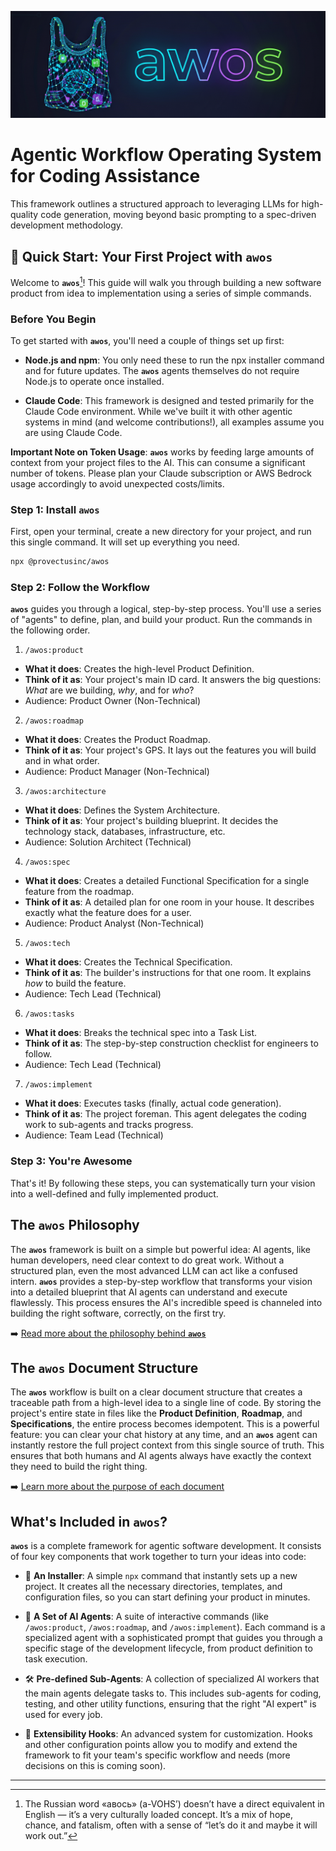 ![Project Banner](media/logo.png)

# **Agentic Workflow Operating System for Coding Assistance**

This framework outlines a structured approach to leveraging LLMs for high-quality code generation, moving beyond basic prompting to a spec-driven development methodology.

## 🚀 Quick Start: Your First Project with `awos`

Welcome to **`awos`**[^1]! This guide will walk you through building a new software product from idea to implementation using a series of simple commands.

### Before You Begin
To get started with **`awos`**, you'll need a couple of things set up first:

- **Node.js and npm**: You only need these to run the npx installer command and for future updates. The **`awos`** agents themselves do not require Node.js to operate once installed.

- **Claude Code**: This framework is designed and tested primarily for the Claude Code environment. While we've built it with other agentic systems in mind (and welcome contributions!), all examples assume you are using Claude Code.

**Important Note on Token Usage**: **`awos`** works by feeding large amounts of context from your project files to the AI. This can consume a significant number of tokens. Please plan your Claude subscription or AWS Bedrock usage accordingly to avoid unexpected costs/limits.

### Step 1: Install `awos`

First, open your terminal, create a new directory for your project, and run this single command. It will set up everything you need.

```sh
npx @provectusinc/awos
```

### Step 2: Follow the Workflow

**`awos`** guides you through a logical, step-by-step process. You'll use a series of "agents" to define, plan, and build your product. Run the commands in the following order.

1. `/awos:product`

- **What it does**: Creates the high-level Product Definition.
- **Think of it as**: Your project's main ID card. It answers the big questions: _What_ are we building, _why_, and for _who_?
- Audience: Product Owner (Non-Technical)

2. `/awos:roadmap`

- **What it does**: Creates the Product Roadmap.
- **Think of it as**: Your project's GPS. It lays out the features you will build and in what order.
- Audience: Product Manager (Non-Technical)

3. `/awos:architecture`

- **What it does**: Defines the System Architecture.
- **Think of it as**: Your project's building blueprint. It decides the technology stack, databases, infrastructure, etc.
- Audience: Solution Architect (Technical)

4. `/awos:spec`

- **What it does**: Creates a detailed Functional Specification for a single feature from the roadmap.
- **Think of it as**: A detailed plan for one room in your house. It describes exactly what the feature does for a user.
- Audience: Product Analyst (Non-Technical)

5. `/awos:tech`

- **What it does**: Creates the Technical Specification.
- **Think of it as**: The builder's instructions for that one room. It explains _how_ to build the feature.
- Audience: Tech Lead (Technical)

6. `/awos:tasks`

- **What it does**: Breaks the technical spec into a Task List.
- **Think of it as**: The step-by-step construction checklist for engineers to follow.
- Audience: Tech Lead (Technical)

7. `/awos:implement`

- **What it does**: Executes tasks (finally, actual code generation).
- **Think of it as**: The project foreman. This agent delegates the coding work to sub-agents and tracks progress.
- Audience: Team Lead (Technical)

### Step 3: You're Awesome

That's it! By following these steps, you can systematically turn your vision into a well-defined and fully implemented product.

## The `awos` Philosophy

The **`awos`** framework is built on a simple but powerful idea: AI agents, like human developers, need clear context to do great work. Without a structured plan, even the most advanced LLM can act like a confused intern. **`awos`** provides a step-by-step workflow that transforms your vision into a detailed blueprint that AI agents can understand and execute flawlessly. This process ensures the AI's incredible speed is channeled into building the right software, correctly, on the first try.

➡️ [Read more about the philosophy behind **`awos`**](docs/rationale.md)

## The `awos` Document Structure

The **`awos`** workflow is built on a clear document structure that creates a traceable path from a high-level idea to a single line of code. By storing the project's entire state in files like the **Product Definition**, **Roadmap**, and **Specifications**, the entire process becomes idempotent. This is a powerful feature: you can clear your chat history at any time, and an **`awos`** agent can instantly restore the full project context from this single source of truth. This ensures that both humans and AI agents always have exactly the context they need to build the right thing.

➡️ [Learn more about the purpose of each document](docs/document-structure.md)

## What's Included in `awos`?

**`awos`** is a complete framework for agentic software development. It consists of four key components that work together to turn your ideas into code:

- 🚀 **An Installer**: A simple `npx` command that instantly sets up a new project. It creates all the necessary directories, templates, and configuration files, so you can start defining your product in minutes.

- 🤖 **A Set of AI Agents**: A suite of interactive commands (like `/awos:product`, `/awos:roadmap`, and `/awos:implement`). Each command is a specialized agent with a sophisticated prompt that guides you through a specific stage of the development lifecycle, from product definition to task execution.

- 🛠️ **Pre-defined Sub-Agents**: A collection of specialized AI workers that the main agents delegate tasks to. This includes sub-agents for coding, testing, and other utility functions, ensuring that the right "AI expert" is used for every job.

- 🔌 **Extensibility Hooks**: An advanced system for customization. Hooks and other configuration points allow you to modify and extend the framework to fit your team's specific workflow and needs (more decisions on this is coming soon).

---

[^1]: The Russian word «авось» (a-VOHS’) doesn’t have a direct equivalent in English — it’s a very culturally loaded concept. It’s a mix of hope, chance, and fatalism, often with a sense of “let’s do it and maybe it will work out.”
